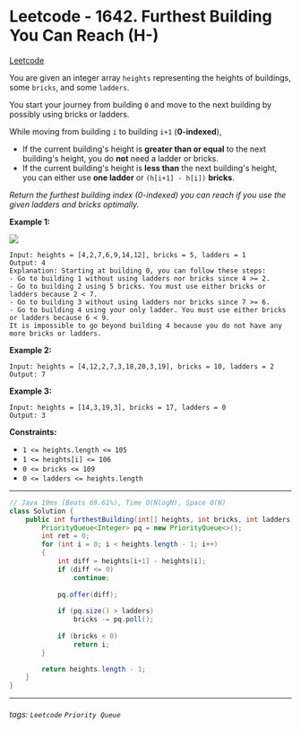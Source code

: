 # Leetcode - 1642. Furthest Building You Can Reach (H-)

[Leetcode](https://leetcode.com/problems/furthest-building-you-can-reach/)

You are given an integer array `heights` representing the heights of buildings, some `bricks`, and some `ladders`.

You start your journey from building `0` and move to the next building by possibly using bricks or ladders.

While moving from building `i` to building `i+1` (**0-indexed**),

-   If the current building's height is **greater than or equal** to the next building's height, you do **not** need a ladder or bricks.
-   If the current building's height is **less than** the next building's height, you can either use **one ladder** or `(h[i+1] - h[i])` **bricks**.

_Return the furthest building index (0-indexed) you can reach if you use the given ladders and bricks optimally._

**Example 1:**

![](https://assets.leetcode.com/uploads/2020/10/27/q4.gif)
```
Input: heights = [4,2,7,6,9,14,12], bricks = 5, ladders = 1
Output: 4
Explanation: Starting at building 0, you can follow these steps:
- Go to building 1 without using ladders nor bricks since 4 >= 2.
- Go to building 2 using 5 bricks. You must use either bricks or ladders because 2 < 7.
- Go to building 3 without using ladders nor bricks since 7 >= 6.
- Go to building 4 using your only ladder. You must use either bricks or ladders because 6 < 9.
It is impossible to go beyond building 4 because you do not have any more bricks or ladders.
```
**Example 2:**
```
Input: heights = [4,12,2,7,3,18,20,3,19], bricks = 10, ladders = 2
Output: 7
```
**Example 3:**
```
Input: heights = [14,3,19,3], bricks = 17, ladders = 0
Output: 3
```
**Constraints:**

-   `1 <= heights.length <= 105`
-   `1 <= heights[i] <= 106`
-   `0 <= bricks <= 109`
-   `0 <= ladders <= heights.length`

---
```java
// Java 19ms (Beats 69.61%), Time O(NlogN), Space O(N)
class Solution {
    public int furthestBuilding(int[] heights, int bricks, int ladders) {
        PriorityQueue<Integer> pq = new PriorityQueue<>();
        int ret = 0;
        for (int i = 0; i < heights.length - 1; i++)
        {
            int diff = heights[i+1] - heights[i];
            if (diff <= 0)
                continue;
            
            pq.offer(diff);
            
            if (pq.size() > ladders)
                bricks -= pq.poll();
            
            if (bricks < 0)
                return i;
        }

        return heights.length - 1;
    }
}
```

---

###### tags: `Leetcode` `Priority Queue`